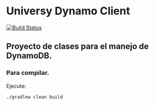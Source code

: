 # Universy Dynamo Client
[![Build Status](https://travis-ci.com/universy-code/java-dynamo-client.svg?branch=master)](https://travis-ci.com/universy-code/java-dynamo-client)

## Proyecto de clases para el manejo de DynamoDB.

### Para compilar. 

Ejecute:

`./gradlew clean build`
 
